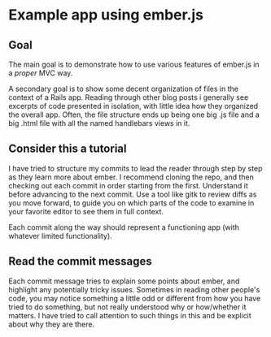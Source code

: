 # Example app using ember.js #

## Goal ##

The main goal is to demonstrate how to use various features of ember.js in a *proper* MVC way.

A secondary goal is to show some decent organization of files in the context of a Rails app.  Reading 
through other blog posts i generally see excerpts of code presented in isolation, with little idea
how they organized the overall app.  Often, the file structure ends up being one big .js file and
a big .html file with all the named handlebars views in it.  

## Consider this a tutorial ##

I have tried to structure my commits to lead the reader through step by step as they learn more about ember.  I recommend cloning the repo, and then checking out each commit in order starting from the first.  Understand
it before advancing to the next commit.  Use a tool like gitk to review diffs as you move forward, to guide you
on which parts of the code to examine in your favorite editor to see them in full context.

Each commit along the way should represent a functioning app (with whatever limited functionality).

## Read the commit messages ##

Each commit message tries to explain some points about ember, and highlight any potentially tricky issues.
Sometimes in reading other people's code, you may notice something a little odd or different from how
you have tried to do something, but not really understood why or how/whether it matters.  I have tried
to call attention to such things in this and be explicit about why they are there.


